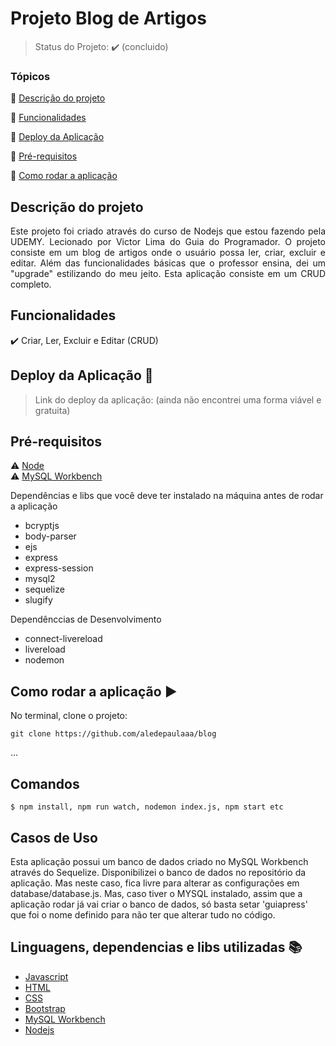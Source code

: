 <h1>Projeto Blog de Artigos</h1> 

<p align="center">
  
</p>

> Status do Projeto: :heavy_check_mark: (concluido)

### Tópicos 

:small_blue_diamond: [Descrição do projeto](#descrição-do-projeto)

:small_blue_diamond: [Funcionalidades](#funcionalidades)

:small_blue_diamond: [Deploy da Aplicação](#deploy-da-aplicação-dash)

:small_blue_diamond: [Pré-requisitos](#pré-requisitos)

:small_blue_diamond: [Como rodar a aplicação](#como-rodar-a-aplicação-arrow_forward)




## Descrição do projeto 

<p align="justify">
  Este projeto foi criado através do curso de Nodejs que estou fazendo pela UDEMY. Lecionado por Victor Lima do Guia do Programador. O projeto consiste em um blog de artigos onde o usuário possa ler, criar, excluir e editar. Além das funcionalidades básicas que o professor ensina, dei um "upgrade" estilizando do meu jeito. Esta aplicação consiste em um CRUD completo.
</p>

## Funcionalidades

:heavy_check_mark: Criar, Ler, Excluir e Editar (CRUD)


## Deploy da Aplicação :dash:

> Link do deploy da aplicação: (ainda não encontrei uma forma viável e gratuita)



## Pré-requisitos

:warning: [Node](https://nodejs.org/en/download/)<br>
:warning: [MySQL Workbench](https://dev.mysql.com/downloads/workbench/)


Dependências e libs que você deve ter instalado na máquina antes de rodar a aplicação 
  - bcryptjs
  - body-parser
  - ejs
  - express
  - express-session
  - mysql2
  - sequelize
  - slugify
  
Dependênccias de Desenvolvimento
  - connect-livereload
  - livereload
  - nodemon

## Como rodar a aplicação :arrow_forward:

No terminal, clone o projeto: 

```
git clone https://github.com/aledepaulaaa/blog
```

... 


## Comandos


```
$ npm install, npm run watch, nodemon index.js, npm start etc
```

## Casos de Uso

Esta aplicação possui um banco de dados criado no MySQL Workbench através do Sequelize. Disponibilizei o banco de dados no repositório da aplicação. Mas neste caso, fica livre para alterar as configurações em database/database.js. Mas, caso tiver o MYSQL instalado, assim que a aplicação rodar já vai criar o banco de dados, só basta setar 'guiapress' que foi o nome definido para não ter que alterar tudo no código.


## Linguagens, dependencias e libs utilizadas :books:

- [Javascript](#)
- [HTML](#)
- [CSS](#)
- [Bootstrap](#)
- [MySQL Workbench](#)
- [Nodejs](#)
